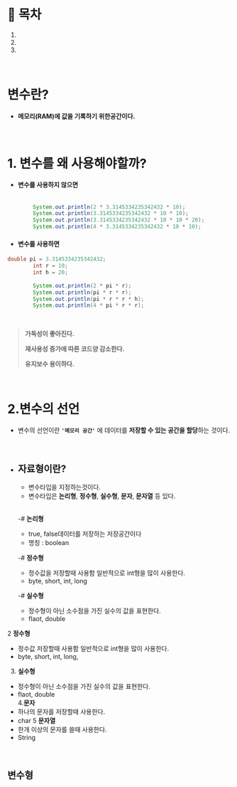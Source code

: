 # 🔖 목차

1.
2.
3.

<br/>

# 변수란?

- #### 메모리(RAM)에 값을 기록하기 위한공간이다.

<br/>

# 1. 변수를 왜 사용해야할까?

- #### 변수를 사용하지 않으면

```java
  
		System.out.println(2 * 3.3145334235342432 * 10);
		System.out.println(3.3145334235342432 * 10 * 10);
		System.out.println(3.3145334235342432 * 10 * 10 * 20);
		System.out.println(4 * 3.3145334235342432 * 10 * 10);
```

- #### 변수를 사용하면

```java
double pi = 3.3145334235342432;
		int r = 10;
		int h = 20;
		
		System.out.println(2 * pi * r);
		System.out.println(pi * r * r);
		System.out.println(pi * r * r * h);
		System.out.println(4 * pi * r * r);
```
<br>
 
 > **가독성이 좋아진다.**
 > 
 > **재사용성 증가에 따른 코드양 감소한다.**
 > 
 > **유지보수 용이하다.**

<br/>

# 2.변수의 선언

- 변수의 선언이란 <code><strong>'메모리 공간'</strong></code> 에 데이터를 **저장할 수 있는 공간을 할당**하는 것이다.

<br/>

- ## 자료형이란?

	- 변수타입을 지정하는것이다.
	- 변수타입은 **논리형**, **정수형**, **실수형**, **문자**, **문자열** 등 있다.<br><br>

			
	-# **논리형**	
	- true, false데이터를 저장하는 저장공간이다
	- 명칭 : boolean

	-# **정수형**

	- 정수값을 저장할때 사용함 일반적으로 int형을 많이 사용한다.
	- byte, short, int, long

	-# **실수형**

	- 정수형이 아닌 소수점을 가진 실수의 값을 표현한다.
	- flaot, double

	
		
2 **정수형**
- 정수값 저장할때 사용함 일반적으로 int형을 많이 사용한다.
- byte, short, int, long,
3. **실수형**
- 정수형이 아닌 소수점을 가진 실수의 값을 표현한다.
- flaot, double 		
4.**문자**
- 하나의 문자를 저장할때 사용한다.
- char
5 **문자열**
- 한개 이상의 문자를 쓸때 사용한다.
- String
		
		
<br/>

## 변수형
		
	

		
		
	
		

		
	


          
   
